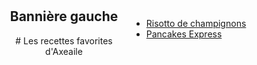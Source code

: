 
- [Risotto de champignons][id]
- [Pancakes Express][id1]
  
[id]: risotto.md
[id1]: pancakesexpress.md

<div style="position: fixed; top: 0; left: 0; width: 200px; height: 100vh; background-image: url('photocuisine.jpeg'); text-align: center; padding: 20px;">
  <h2>Bannière gauche</h2>
  <p># Les recettes favorites d'Axeaile </p>
</div>

